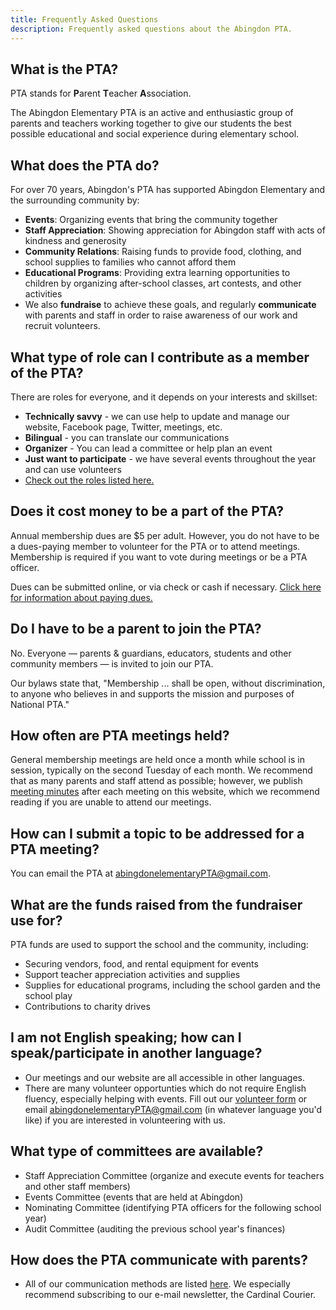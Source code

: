 ```yaml
---
title: Frequently Asked Questions
description: Frequently asked questions about the Abingdon PTA.
---
```


## What is the PTA?

PTA stands for **P**arent **T**eacher **A**ssociation.

The Abingdon Elementary PTA is an active and enthusiastic group of parents and teachers working together to give our students the best possible educational and social experience during elementary school.

## What does the PTA do?

For over 70 years, Abingdon's PTA has supported Abingdon Elementary and the surrounding community by:

- **Events**: Organizing events that bring the community together
- **Staff Appreciation**: Showing appreciation for Abingdon staff with acts of kindness and generosity
- **Community Relations**: Raising funds to provide food, clothing, and school supplies to families who cannot afford them
- **Educational Programs**: Providing extra learning opportunities to children by organizing after-school classes, art contests, and other activities
- We also **fundraise** to achieve these goals, and regularly **communicate** with parents and staff in order to raise awareness of our work and recruit volunteers.

## What type of role can I contribute as a member of the PTA?

There are roles for everyone, and it depends on your interests and skillset:
- **Technically savvy** - we can use help to update and manage our website, Facebook page, Twitter, meetings, etc.
- **Bilingual** - you can translate our communications
- **Organizer** - You can lead a committee or help plan an event
- **Just want to participate** - we have several events throughout the year and can use volunteers
- [Check out the roles listed here.](/roles/)

## Does it cost money to be a part of the PTA?
Annual membership dues are $5 per adult. However, you do not have to be a dues-paying member to volunteer for the PTA or to attend meetings. Membership is required if you want to vote during meetings or be a PTA officer.

Dues can be submitted online, or via check or cash if necessary. [Click here for information about paying dues.](/membership/)

## Do I have to be a parent to join the PTA?
No. Everyone — parents & guardians, educators, students and other community members — is invited to join our PTA.

Our bylaws state that, "Membership ... shall be open, without discrimination, to anyone who believes in and supports the mission and purposes of National PTA."

## How often are PTA meetings held?
General membership meetings are held once a month while school is in session, typically on the second Tuesday of each month. We recommend that as many parents and staff attend as possible; however, we publish [meeting minutes](/documents/) after each meeting on this website, which we recommend reading if you are unable to attend our meetings.

## How can I submit a topic to be addressed for a PTA meeting?
You can email the PTA at abingdonelementaryPTA@gmail.com.

## What are the funds raised from the fundraiser use for?
PTA funds are used to support the school and the community, including:
- Securing vendors, food, and rental equipment for events
- Support teacher appreciation activities and supplies
- Supplies for educational programs, including the school garden and the school play
- Contributions to charity drives

## I am not English speaking; how can I speak/participate in another language?
- Our meetings and our website are all accessible in other languages.
- There are many volunteer opportunties which do not require English fluency, especially helping with events. Fill out our [volunteer form](/volunteer) or email abingdonelementaryPTA@gmail.com (in whatever language you'd like) if you are interested in volunteering with us.

## What type of committees are available?
- Staff Appreciation Committee (organize and execute events for teachers and other staff members)
- Events Committee (events that are held at Abingdon)
- Nominating Committee (identifying PTA officers for the following school year)
- Audit Committee (auditing the previous school year's finances)

## How does the PTA communicate with parents?
- All of our communication methods are listed [here](/connect/). We especially recommend subscribing to our e-mail newsletter, the Cardinal Courier.